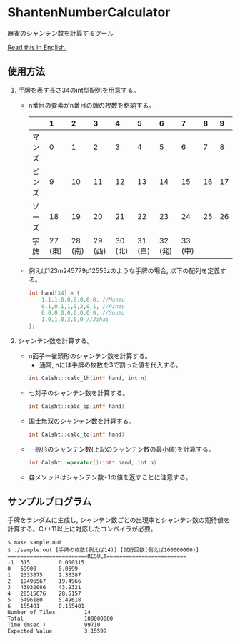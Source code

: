 # ShantenNumberCalculator
麻雀のシャンテン数を計算するツール

[Read this in English.](README.md)

## 使用方法
1. 手牌を表す長さ34のint型配列を用意する。
    - n番目の要素がn番目の牌の枚数を格納する。

        ||1|2|3|4|5|6|7|8|9|
        |:--|:--|:--|:--|:--|:--|:--|:--|:--|:--|
        |マンズ|0|1|2|3|4|5|6|7|8|
        |ピンズ|9|10|11|12|13|14|15|16|17|
        |ソーズ|18|19|20|21|22|23|24|25|26|
        |字牌|27 (東)|28 (南)|29 (西)|30 (北)|31 (白)|32 (発)|33 (中)||||
    
    - 例えば123m245779p12555zのような手牌の場合, 以下の配列を定義する。

        ~~~cpp
        int hand[34] = {
            1,1,1,0,0,0,0,0,0, //Manzu
            0,1,0,1,1,0,2,0,1, //Pinzu
            0,0,0,0,0,0,0,0,0, //Souzu
            1,0,1,0,3,0,0 //Jihai
        };
        ~~~

2. シャンテン数を計算する。
    - n面子一雀頭形のシャンテン数を計算する。
        - 通常, nには手牌の枚数を3で割った値を代入する。
        ~~~cpp
        int Calsht::calc_lh(int* hand, int n)
        ~~~
    - 七対子のシャンテン数を計算する。
        ~~~cpp
        int Calsht::calc_sp(int* hand)
        ~~~
    - 国士無双のシャンテン数を計算する。
        ~~~cpp
        int Calsht::calc_to(int* hand)
        ~~~
    - 一般形のシャンテン数(上記のシャンテン数の最小値)を計算する。
        ~~~cpp
        int Calsht::operator()(int* hand, int n)
        ~~~
    - 各メソッドはシャンテン数+1の値を返すことに注意する。

## サンプルプログラム
手牌をランダムに生成し, シャンテン数ごとの出現率とシャンテン数の期待値を計算する。C++11以上に対応したコンパイラが必要。

~~~shell{
$ make sample.out
$ ./sample.out [手牌の枚数(例えば14)] [試行回数(例えば100000000)]
=========================RESULT=========================
-1  315         0.000315
0   69900       0.0699
1   2333875     2.33387
2   19496567    19.4966
3   43932086    43.9321
4   28515676    28.5157
5   5496180     5.49618
6   155401      0.155401
Number of Tiles         14
Total                   100000000
Time (msec.)            99710
Expected Value          3.15599
~~~
